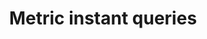 ---
title: Metric instant queries
api:
  file: bazel-binopenapiopenapiopenapiopenapi.swagger.json
  operationId: QueryInstant
hidden: false
---
